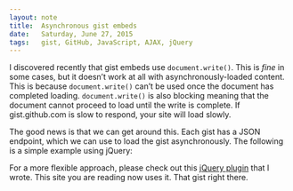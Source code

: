 ```yaml
---
layout: note
title:  Asynchronous gist embeds
date:   Saturday, June 27, 2015
tags:   gist, GitHub, JavaScript, AJAX, jQuery
---
```


I discovered recently that gist embeds use `document.write()`. This is _fine_ in some cases, but it doesn’t work at all with asynchronously-loaded content. This is because `document.write()` can’t be used once the document has completed loading. `document.write()` is also blocking meaning that the document cannot proceed to load until the write is complete. If gist.github.com is slow to respond, your site will load slowly.

The good news is that we can get around this. Each gist has a JSON endpoint, which we can use to load the gist asynchronously. The following is a simple example using jQuery:

<div data-gist="5968c0064b1ea73c4f42"></div>

For a more flexible approach, please check out this [jQuery plugin](https://github.com/matthewspencer/gist) that I wrote. This site you are reading now uses it. That gist right there.